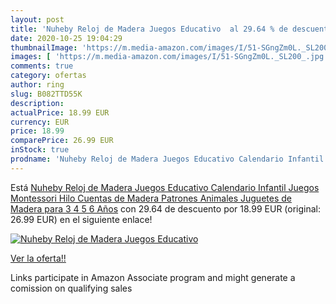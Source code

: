 ```yaml
---
layout: post
title: 'Nuheby Reloj de Madera Juegos Educativo  al 29.64 % de descuento'
date: 2020-10-25 19:04:29
thumbnailImage: 'https://m.media-amazon.com/images/I/51-SGngZm0L._SL200_.jpg'
images: [ 'https://m.media-amazon.com/images/I/51-SGngZm0L._SL200_.jpg' ]
comments: true
category: ofertas
author: ring
slug: B082TTD55K
description:
actualPrice: 18.99 EUR
currency: EUR
price: 18.99
comparePrice: 26.99 EUR
inStock: true
prodname: 'Nuheby Reloj de Madera Juegos Educativo Calendario Infantil Juegos Montessori Hilo Cuentas de Madera Patrones Animales Juguetes de Madera para 3 4 5 6 Años'
---
```


Está [Nuheby Reloj de Madera Juegos Educativo Calendario Infantil Juegos Montessori Hilo Cuentas de Madera Patrones Animales Juguetes de Madera para 3 4 5 6 Años](https://www.amazon.es/dp/B082TTD55K/?tag=tolees-21) con 29.64 de descuento por 18.99 EUR (original: 26.99 EUR) en el siguiente enlace!

[![Nuheby Reloj de Madera Juegos Educativo ](https://m.media-amazon.com/images/I/51-SGngZm0L._SL200_.jpg)](https://www.amazon.es/dp/B082TTD55K/?tag=tolees-21)

[Ver la oferta!!](https://www.amazon.es/dp/B082TTD55K/?tag=tolees-21)

Links participate in Amazon Associate program and might generate a comission on qualifying sales


